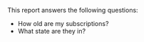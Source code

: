 This report answers the following questions:

- How old are my subscriptions?
- What state are they in?
